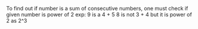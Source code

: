 To find out if number is a sum of consecutive numbers,
one must check if given number is power of 2 exp:
9 is a 4 + 5
8 is not 3 + 4 but it is power of 2 as 2^3
